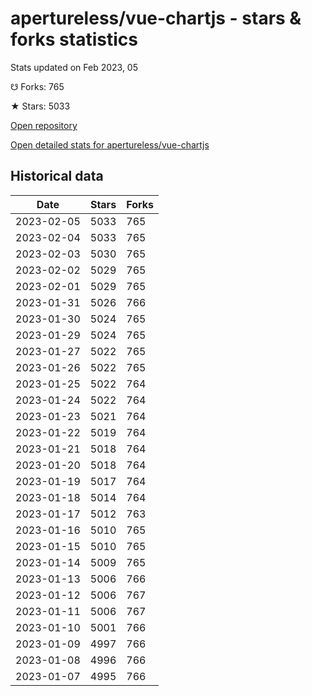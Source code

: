 # apertureless/vue-chartjs - stars & forks statistics

Stats updated on Feb 2023, 05

☋ Forks: 765

★ Stars: 5033

[Open repository](https://github.com/apertureless/vue-chartjs)

[Open detailed stats for apertureless/vue-chartjs](https://reviewgithub.com/rep/apertureless/vue-chartjs)

## Historical data
| Date | Stars | Forks |
|------|-------|-------|
| 2023-02-05 | 5033 | 765 | 
| 2023-02-04 | 5033 | 765 | 
| 2023-02-03 | 5030 | 765 | 
| 2023-02-02 | 5029 | 765 | 
| 2023-02-01 | 5029 | 765 | 
| 2023-01-31 | 5026 | 766 | 
| 2023-01-30 | 5024 | 765 | 
| 2023-01-29 | 5024 | 765 | 
| 2023-01-27 | 5022 | 765 | 
| 2023-01-26 | 5022 | 765 | 
| 2023-01-25 | 5022 | 764 | 
| 2023-01-24 | 5022 | 764 | 
| 2023-01-23 | 5021 | 764 | 
| 2023-01-22 | 5019 | 764 | 
| 2023-01-21 | 5018 | 764 | 
| 2023-01-20 | 5018 | 764 | 
| 2023-01-19 | 5017 | 764 | 
| 2023-01-18 | 5014 | 764 | 
| 2023-01-17 | 5012 | 763 | 
| 2023-01-16 | 5010 | 765 | 
| 2023-01-15 | 5010 | 765 | 
| 2023-01-14 | 5009 | 765 | 
| 2023-01-13 | 5006 | 766 | 
| 2023-01-12 | 5006 | 767 | 
| 2023-01-11 | 5006 | 767 | 
| 2023-01-10 | 5001 | 766 | 
| 2023-01-09 | 4997 | 766 | 
| 2023-01-08 | 4996 | 766 | 
| 2023-01-07 | 4995 | 766 | 

